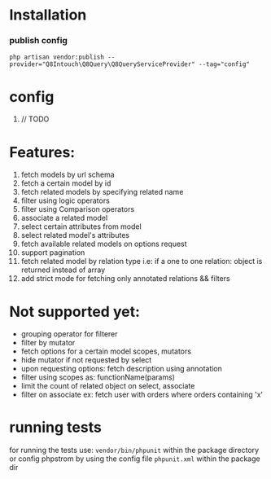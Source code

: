 
# Installation 

### publish config 
`php artisan vendor:publish --provider="Q8Intouch\Q8Query\Q8QueryServiceProvider" --tag="config"`


# config 
1. // TODO

# Features:

1. fetch models by url schema
2. fetch a certain model by id
3. fetch related models by specifying related name
4. filter using logic operators
5. filter using Comparison operators
6. associate a related model
7. select certain attributes from model
8. select related model's attributes
9. fetch available related models on options request 
10. support pagination
11. fetch related model by relation type i.e:  if a one to one relation: object is returned instead of array 
12. add strict mode for fetching only annotated relations && filters
# Not supported yet: 
- grouping operator for filterer
- filter by mutator 
- fetch options for a certain model scopes, mutators
- hide mutator if not requested by select
- upon requesting options: fetch description using annotation
- filter using scopes as: functionName(params)
- limit the count of related object on select, associate
- filter on associate ex: fetch user with orders where orders containing 'x'
# running tests
for running the tests use:  `vendor/bin/phpunit` within the package directory
or config phpstrom by using the config file `phpunit.xml` within the package dir
